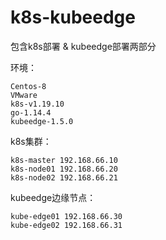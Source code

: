 # k8s-kubeedge
包含k8s部署 &amp; kubeedge部署两部分



环境：

```
Centos-8
VMware
k8s-v1.19.10
go-1.14.4
kubeedge-1.5.0
```



k8s集群：

```
k8s-master 192.168.66.10
k8s-node01 192.168.66.20
k8s-node02 192.168.66.21
```



kubeedge边缘节点：

```
kube-edge01 192.168.66.30
kube-edge02 192.168.66.31
```

